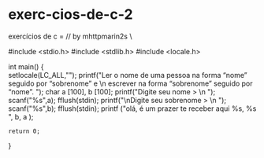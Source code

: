 # exerc-cios-de-c-2
exercícios de c = 
//  by mhttpmarin2s \\

#include <stdio.h>
#include <stdlib.h> 
#include <locale.h> 

int main()
{   
    setlocale(LC_ALL,"");
    printf("Ler o nome de uma pessoa na forma “nome” seguido por “sobrenome” e \n escrever na forma “sobrenome” seguido por “nome”. ");
    char a [100], b [100]; 
    printf("Digite seu nome > \n ");
    scanf("%s",a);
    fflush(stdin);
    printf("\nDigite seu sobrenome > \n ");
    scanf("%s",b);
    fflush(stdin);
    printf ("olá, é um prazer te receber aqui  %s, %s ", b, a ); 
    
    
      

    return 0;
}

